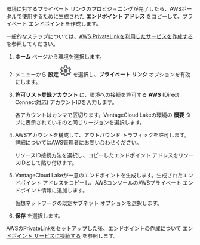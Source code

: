 環境に対するプライベート リンクのプロビジョニングが完了したら、AWSポータルで使用するために生成された **エンドポイント アドレス** をコピーして、プライベート エンドポイントを作成します。

一般的なステップについては、[AWS PrivateLinkを利用したサービスを作成する](https://docs.aws.amazon.com/vpc/latest/privatelink/create-endpoint-service.html) を参照してください。

1.  **ホーム** ページから環境を選択します。


1.  メニューから **設定** ![設定アイコン](Images/gkz1722447366517.svg) を選択し、**プライベート リンク** オプションを有効にします。


1.  **許可リスト登録アカウント** に、環境への接続を許可する **AWS** (Direct Connect対応) アカウントIDを入力します。

    各アカウントはカンマで区切ります。VantageCloud Lakeの環境の **概要** タブに表示されているのと同じリージョンを選択します。


1.  AWSアカウントを構成して、アウトバウンド トラフィックを許可します。詳細についてはAWS管理者にお問い合わせください。

    リソースID接続方法を選択し、コピーしたエンドポイント アドレスをリソースIDとして貼り付けます。


1.  VantageCloud Lakeが一意のエンドポイントを生成します。生成されたエンドポイント アドレスをコピーし、AWSコンソールのAWSプライベート エンドポイント情報に追加します。

    仮想ネットワークの既定サブネット オプションを選択します。


1.  **保存** を選択します。


AWSのPrivateLinkをセットアップした後、エンドポイントの作成について [エンドポイント サービスに接続する](https://docs.aws.amazon.com/vpc/latest/privatelink/create-endpoint-service.html#share-endpoint-service) を参照します。

